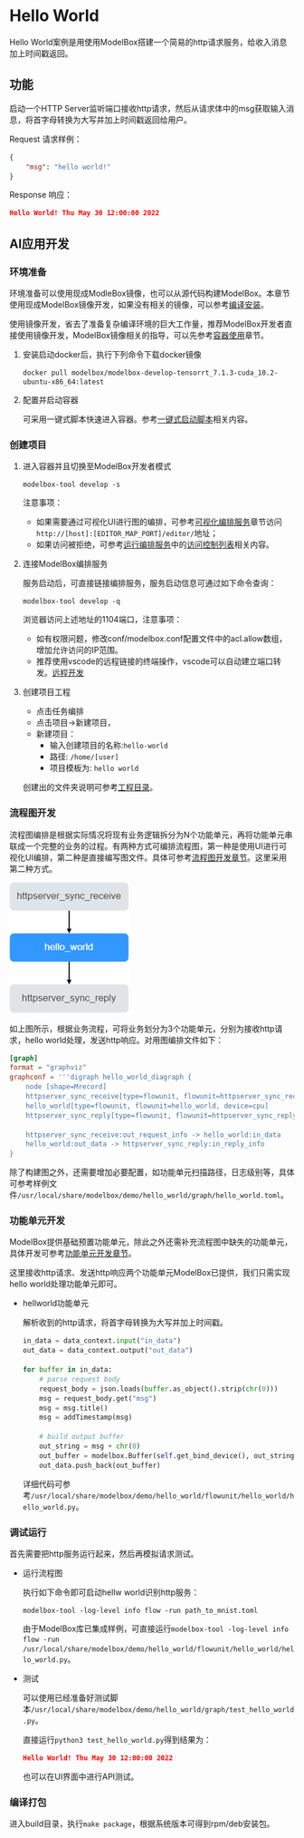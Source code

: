 # Hello World

Hello World案例是用使用ModelBox搭建一个简易的http请求服务，给收入消息加上时间戳返回。

## 功能

启动一个HTTP Server监听端口接收http请求，然后从请求体中的msg获取输入消息，将首字母转换为大写并加上时间戳返回给用户。

Request 请求样例：

```json
{
    "msg": "hello world!"
}
```

Response 响应：

```json
Hello World! Thu May 30 12:00:00 2022
```

## AI应用开发

### 环境准备

环境准备可以使用现成ModleBox镜像，也可以从源代码构建ModelBox。本章节使用现成ModelBox镜像开发，如果没有相关的镜像，可以参考[编译安装](../environment/compile.md)。

使用镜像开发，省去了准备复杂编译环境的巨大工作量，推荐ModelBox开发者直接使用镜像开发，ModelBox镜像相关的指导，可以先参考[容器使用](../environment/container-usage.md)章节。

1. 安装启动docker后，执行下列命令下载docker镜像

    ```shell
    docker pull modelbox/modelbox-develop-tensorrt_7.1.3-cuda_10.2-ubuntu-x86_64:latest
    ```

1. 配置并启动容器

    可采用一键式脚本快速进入容器。参考[一键式启动脚本](../environment/container-usage.md)相关内容。

### 创建项目

1. 进入容器并且切换至ModelBox开发者模式

    ```shell
    modelbox-tool develop -s
    ```

   注意事项：
    * 如果需要通过可视化UI进行图的编排，可参考[可视化编排服务](../plugins/editor.md)章节访问`http://[host]:[EDITOR_MAP_PORT]/editor/`地址；
    * 如果访问被拒绝，可参考[运行编排服务](../plugins/editor.md)中的[访问控制列表](../plugins/editor.md#访问控制列表)相关内容。

1. 连接ModelBox编排服务

    服务启动后，可直接链接编排服务，服务启动信息可通过如下命令查询：

    ```shell
    modelbox-tool develop -q
    ```

    浏览器访问上述地址的1104端口，注意事项：
    * 如有权限问题，修改conf/modelbox.conf配置文件中的acl.allow数组，增加允许访问的IP范围。
    * 推荐使用vscode的远程链接的终端操作，vscode可以自动建立端口转发。[远程开发](https://code.visualstudio.com/docs/remote/ssh)

1. 创建项目工程

    * 点击任务编排
    * 点击项目->新建项目，
    * 新建项目：
      * 输入创建项目的名称:`hello-world`
      * 路径: `/home/[user]`
      * 项目模板为: `hello world`

    创建出的文件夹说明可参考[工程目录](../use-modelbox/standard-mode/create-project.md#工程目录)。

### 流程图开发

流程图编排是根据实际情况将现有业务逻辑拆分为N个功能单元，再将功能单元串联成一个完整的业务的过程。有两种方式可编排流程图，第一种是使用UI进行可视化UI编排，第二种是直接编写图文件。具体可参考[流程图开发章节](../flow/flow.md#流程图开发及运行)。这里采用第二种方式。

![hello-world-flowchart align=center](../assets/images/figure/first-app/hello_world_flow.png)

如上图所示，根据业务流程，可将业务划分为3个功能单元，分别为接收http请求，hello world处理，发送http响应。对用图编排文件如下：

```toml
[graph]
format = "graphviz"
graphconf = '''digraph hello_world_diagraph {
    node [shape=Mrecord]
    httpserver_sync_receive[type=flowunit, flowunit=httpserver_sync_receive, device=cpu, time_out_ms=5000, endpoint="http://0.0.0.0:7770", max_requests=100]
    hello_world[type=flowunit, flowunit=hello_world, device=cpu]
    httpserver_sync_reply[type=flowunit, flowunit=httpserver_sync_reply, device=cpu]

    httpserver_sync_receive:out_request_info -> hello_world:in_data
    hello_world:out_data -> httpserver_sync_reply:in_reply_info
}
```

除了构建图之外，还需要增加必要配置，如功能单元扫描路径，日志级别等，具体可参考样例文件`/usr/local/share/modelbox/demo/hello_world/graph/hello_world.toml`。

### 功能单元开发

ModelBox提供基础预置功能单元，除此之外还需补充流程图中缺失的功能单元，具体开发可参考[功能单元开发章节](../../develop/flowunit/flowunit.md#功能单元开发)。

这里接收http请求、发送http响应两个功能单元ModelBox已提供，我们只需实现hello world处理功能单元即可。

* hellworld功能单元
  
  解析收到的http请求，将首字母转换为大写并加上时间戳。

  ```python
  in_data = data_context.input("in_data")
  out_data = data_context.output("out_data")

  for buffer in in_data:
      # parse request body
      request_body = json.loads(buffer.as_object().strip(chr(0)))
      msg = request_body.get("msg")
      msg = msg.title()
      msg = addTimestamp(msg)

      # build output buffer
      out_string = msg + chr(0)
      out_buffer = modelbox.Buffer(self.get_bind_device(), out_string.encode('utf-8').strip())
      out_data.push_back(out_buffer)
  ```

  详细代码可参考`/usr/local/share/modelbox/demo/hello_world/flowunit/hello_world/hello_world.py`。

### 调试运行

首先需要把http服务运行起来，然后再模拟请求测试。

* 运行流程图

  执行如下命令即可启动hellw world识别http服务：

  ``` shell
  modelbox-tool -log-level info flow -run path_to_mnist.toml
  ```

  由于ModelBox库已集成样例，可直接运行`modelbox-tool -log-level info flow -run /usr/local/share/modelbox/demo/hello_world/flowunit/hello_world/hello_world.py`。

* 测试

  可以使用已经准备好测试脚本`/usr/local/share/modelbox/demo/hello_world/graph/test_hello_world.py`。

  直接运行`python3 test_hello_world.py`得到结果为：

  ``` json
  Hello World! Thu May 30 12:00:00 2022
  ```

  也可以在UI界面中进行API测试。

### 编译打包

进入build目录，执行`make package`，根据系统版本可得到rpm/deb安装包。
